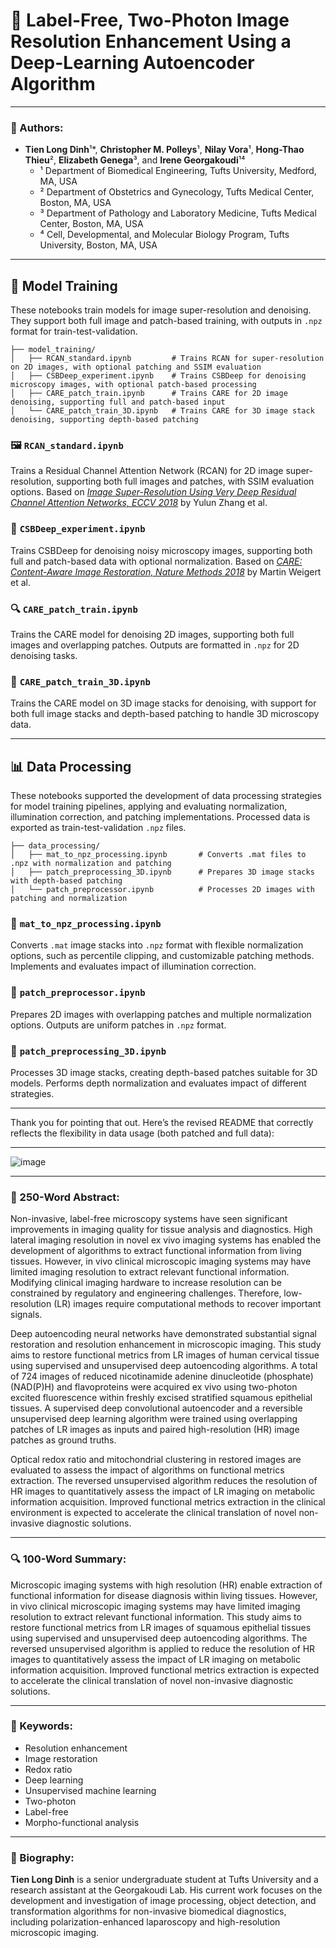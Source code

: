 # 📝 Label-Free, Two-Photon Image Resolution Enhancement Using a Deep-Learning Autoencoder Algorithm

---

### 👥 Authors:
- **Tien Long Dinh**¹*, **Christopher M. Polleys**¹, **Nilay Vora**¹, **Hong-Thao Thieu**², **Elizabeth Genega**³, and **Irene Georgakoudi**¹⁴  
  - ¹ Department of Biomedical Engineering, Tufts University, Medford, MA, USA  
  - ² Department of Obstetrics and Gynecology, Tufts Medical Center, Boston, MA, USA  
  - ³ Department of Pathology and Laboratory Medicine, Tufts Medical Center, Boston, MA, USA  
  - ⁴ Cell, Developmental, and Molecular Biology Program, Tufts University, Boston, MA, USA  

---
## 🧠 Model Training

These notebooks train models for image super-resolution and denoising. They support both full image and patch-based training, with outputs in `.npz` format for train-test-validation.

```plaintext
├── model_training/
│   ├── RCAN_standard.ipynb         # Trains RCAN for super-resolution on 2D images, with optional patching and SSIM evaluation
│   ├── CSBDeep_experiment.ipynb    # Trains CSBDeep for denoising microscopy images, with optional patch-based processing
│   ├── CARE_patch_train.ipynb      # Trains CARE for 2D image denoising, supporting full and patch-based input
│   └── CARE_patch_train_3D.ipynb   # Trains CARE for 3D image stack denoising, supporting depth-based patching
```

### 🖼️ `RCAN_standard.ipynb`

Trains a Residual Channel Attention Network (RCAN) for 2D image super-resolution, supporting both full images and patches, with SSIM evaluation options. Based on *[Image Super-Resolution Using Very Deep Residual Channel Attention Networks, ECCV 2018](https://openaccess.thecvf.com/content_ECCV_2018/papers/Yulun_Zhang_Image_Super-Resolution_Using_ECCV_2018_paper.pdf)* by Yulun Zhang et al.

### 🧪 `CSBDeep_experiment.ipynb`

Trains CSBDeep for denoising noisy microscopy images, supporting both full and patch-based data with optional normalization. Based on *[CARE: Content-Aware Image Restoration, Nature Methods 2018](https://doi.org/10.1038/s41592-018-0216-7)* by Martin Weigert et al.

### 🔍 `CARE_patch_train.ipynb`

Trains the CARE model for denoising 2D images, supporting both full images and overlapping patches. Outputs are formatted in `.npz` for 2D denoising tasks.

### 🧬 `CARE_patch_train_3D.ipynb`

Trains the CARE model on 3D image stacks for denoising, with support for both full image stacks and depth-based patching to handle 3D microscopy data.

---

## 📊 Data Processing

These notebooks supported the development of data processing strategies for model training pipelines, applying and evaluating normalization, illumination correction, and patching implementations. Processed data is exported as train-test-validation `.npz` files.

```plaintext
├── data_processing/
│   ├── mat_to_npz_processing.ipynb       # Converts .mat files to .npz with normalization and patching
│   ├── patch_preprocessing_3D.ipynb      # Prepares 3D image stacks with depth-based patching
│   └── patch_preprocessor.ipynb          # Processes 2D images with patching and normalization 
```

### 📝 `mat_to_npz_processing.ipynb`

Converts `.mat` image stacks into `.npz` format with flexible normalization options, such as percentile clipping, and customizable patching methods. Implements and evaluates impact of illumination correction.

### 🔧 `patch_preprocessor.ipynb`

Prepares 2D images with overlapping patches and multiple normalization options. Outputs are uniform patches in `.npz` format.

### 🧩 `patch_preprocessing_3D.ipynb`

Processes 3D image stacks, creating depth-based patches suitable for 3D models. Performs depth normalization and evaluates impact of different strategies.

---
Thank you for pointing that out. Here’s the revised README that correctly reflects the flexibility in data usage (both patched and full data):


---
![image](https://github.com/user-attachments/assets/cb2a1984-322d-4b45-9fe8-466163118310)

---

### 📄 250-Word Abstract:
Non-invasive, label-free microscopy systems have seen significant improvements in imaging quality for tissue analysis and diagnostics. High lateral imaging resolution in novel ex vivo imaging systems has enabled the development of algorithms to extract functional information from living tissues. However, in vivo clinical microscopic imaging systems may have limited imaging resolution to extract relevant functional information. Modifying clinical imaging hardware to increase resolution can be constrained by regulatory and engineering challenges. Therefore, low-resolution (LR) images require computational methods to recover important signals. 

Deep autoencoding neural networks have demonstrated substantial signal restoration and resolution enhancement in microscopic imaging. This study aims to restore functional metrics from LR images of human cervical tissue using supervised and unsupervised deep autoencoding algorithms. A total of 724 images of reduced nicotinamide adenine dinucleotide (phosphate) (NAD(P)H) and flavoproteins were acquired ex vivo using two-photon excited fluorescence within freshly excised stratified squamous epithelial tissues. A supervised deep convolutional autoencoder and a reversible unsupervised deep learning algorithm were trained using overlapping patches of LR images as inputs and paired high-resolution (HR) image patches as ground truths.

Optical redox ratio and mitochondrial clustering in restored images are evaluated to assess the impact of algorithms on functional metrics extraction. The reversed unsupervised algorithm reduces the resolution of HR images to quantitatively assess the impact of LR imaging on metabolic information acquisition. Improved functional metrics extraction in the clinical environment is expected to accelerate the clinical translation of novel non-invasive diagnostic solutions.

---

### 🔍 100-Word Summary:
Microscopic imaging systems with high resolution (HR) enable extraction of functional information for disease diagnosis within living tissues. However, in vivo clinical microscopic imaging systems may have limited imaging resolution to extract relevant functional information. This study aims to restore functional metrics from LR images of squamous epithelial tissues using supervised and unsupervised deep autoencoding algorithms. The reversed unsupervised algorithm is applied to reduce the resolution of HR images to quantitatively assess the impact of LR imaging on metabolic information acquisition. Improved functional metrics extraction is expected to accelerate the clinical translation of novel non-invasive diagnostic solutions.

---

### 🔑 Keywords:
- Resolution enhancement
- Image restoration
- Redox ratio
- Deep learning
- Unsupervised machine learning
- Two-photon
- Label-free
- Morpho-functional analysis

---

### 👤 Biography:
**Tien Long Dinh** is a senior undergraduate student at Tufts University and a research assistant at the Georgakoudi Lab. His current work focuses on the development and investigation of image processing, object detection, and transformation algorithms for non-invasive biomedical diagnostics, including polarization-enhanced laparoscopy and high-resolution microscopic imaging.

